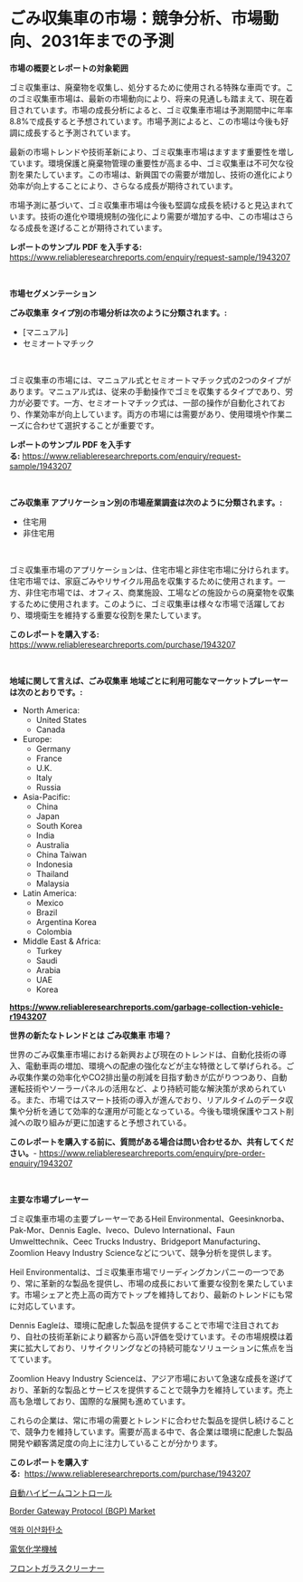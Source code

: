 <p><h1>ごみ収集車の市場：競争分析、市場動向、2031年までの予測</h1></p><p><strong>市場の概要とレポートの対象範囲</strong></p>
<p><p>ゴミ収集車は、廃棄物を収集し、処分するために使用される特殊な車両です。このゴミ収集車市場は、最新の市場動向により、将来の見通しも踏まえて、現在着目されています。市場の成長分析によると、ゴミ収集車市場は予測期間中に年率8.8%で成長すると予想されています。市場予測によると、この市場は今後も好調に成長すると予測されています。</p><p>最新の市場トレンドや技術革新により、ゴミ収集車市場はますます重要性を増しています。環境保護と廃棄物管理の重要性が高まる中、ゴミ収集車は不可欠な役割を果たしています。この市場は、新興国での需要が増加し、技術の進化により効率が向上することにより、さらなる成長が期待されています。</p><p>市場予測に基づいて、ゴミ収集車市場は今後も堅調な成長を続けると見込まれています。技術の進化や環境規制の強化により需要が増加する中、この市場はさらなる成長を遂げることが期待されています。</p></p>
<p><strong>レポートのサンプル PDF を入手する:</strong> <a href="https://www.reliableresearchreports.com/enquiry/request-sample/1943207">https://www.reliableresearchreports.com/enquiry/request-sample/1943207</a></p>
<p>&nbsp;</p>
<p><strong>市場セグメンテーション</strong></p>
<p><strong>ごみ収集車 タイプ別の市場分析は次のように分類されます。:</strong></p>
<p><ul><li>[マニュアル]</li><li>セミオートマチック</li></ul></p>
<p>&nbsp;</p>
<p><p>ゴミ収集車の市場には、マニュアル式とセミオートマチック式の2つのタイプがあります。マニュアル式は、従来の手動操作でゴミを収集するタイプであり、労力が必要です。一方、セミオートマチック式は、一部の操作が自動化されており、作業効率が向上しています。両方の市場には需要があり、使用環境や作業ニーズに合わせて選択することが重要です。</p></p>
<p><strong>レポートのサンプル PDF を入手する:</strong>&nbsp;<a href="https://www.reliableresearchreports.com/enquiry/request-sample/1943207">https://www.reliableresearchreports.com/enquiry/request-sample/1943207</a></p>
<p>&nbsp;</p>
<p><strong> ごみ収集車 アプリケーション別の市場産業調査は次のように分類されます。:</strong></p>
<p><ul><li>住宅用</li><li>非住宅用</li></ul></p>
<p>&nbsp;</p>
<p><p>ゴミ収集車市場のアプリケーションは、住宅市場と非住宅市場に分けられます。住宅市場では、家庭ごみやリサイクル用品を収集するために使用されます。一方、非住宅市場では、オフィス、商業施設、工場などの施設からの廃棄物を収集するために使用されます。このように、ゴミ収集車は様々な市場で活躍しており、環境衛生を維持する重要な役割を果たしています。</p></p>
<p><strong>このレポートを購入する:</strong>&nbsp; <a href="https://www.reliableresearchreports.com/purchase/1943207">https://www.reliableresearchreports.com/purchase/1943207</a></p>
<p>&nbsp;</p>
<p><strong>地域に関して言えば、ごみ収集車 地域ごとに利用可能なマーケットプレーヤーは次のとおりです。:</strong></p>
<p><ul>
    <li>
        North America:
        <ul>
            <li>United States</li>
            <li>Canada</li>
        </ul>
    </li>
    <li>
        Europe:
        <ul>
            <li>Germany</li>
            <li>France</li>
            <li>U.K.</li>
            <li>Italy</li>
            <li>Russia</li>
        </ul>
    </li>
    <li>
        Asia-Pacific:
        <ul>
            <li>China</li>
            <li>Japan</li>
            <li>South Korea</li>
            <li>India</li>
            <li>Australia</li>
            <li>China Taiwan</li>
            <li>Indonesia</li>
            <li>Thailand</li>
            <li>Malaysia</li>
        </ul>
    </li>
    <li>
        Latin America:
        <ul>
            <li>Mexico</li>
            <li>Brazil</li>
            <li>Argentina Korea</li>
            <li>Colombia</li>
        </ul>
    </li>
    <li>
        Middle East & Africa:
        <ul>
            <li>Turkey</li>
            <li>Saudi</li>
            <li>Arabia</li>
            <li>UAE</li>
            <li>Korea</li>
        </ul>
    </li>
    </ul></p>
<p><strong><a href="https://www.reliableresearchreports.com/garbage-collection-vehicle-r1943207">https://www.reliableresearchreports.com/garbage-collection-vehicle-r1943207</a></strong>&nbsp;</p>
<p><strong>世界の新たなトレンドとは ごみ収集車 市場？</strong></p>
<p><p>世界のごみ収集車市場における新興および現在のトレンドは、自動化技術の導入、電動車両の増加、環境への配慮の強化などが主な特徴として挙げられる。ごみ収集作業の効率化やCO2排出量の削減を目指す動きが広がりつつあり、自動運転技術やソーラーパネルの活用など、より持続可能な解決策が求められている。また、市場ではスマート技術の導入が進んでおり、リアルタイムのデータ収集や分析を通じて効率的な運用が可能となっている。今後も環境保護やコスト削減への取り組みが更に加速すると予想されている。</p></p>
<p><strong>このレポートを購入する前に、質問がある場合は問い合わせるか、共有してください。</strong>- <a href="https://www.reliableresearchreports.com/enquiry/pre-order-enquiry/1943207">https://www.reliableresearchreports.com/enquiry/pre-order-enquiry/1943207</a></p>
<p>&nbsp;</p>
<p><strong>主要な市場プレーヤー</strong></p>
<p><p>ゴミ収集車市場の主要プレーヤーであるHeil Environmental、Geesinknorba、Pak-Mor、Dennis Eagle、Iveco、Dulevo International、Faun Umwelttechnik、Ceec Trucks Industry、Bridgeport Manufacturing、Zoomlion Heavy Industry Scienceなどについて、競争分析を提供します。</p><p>Heil Environmentalは、ゴミ収集車市場でリーディングカンパニーの一つであり、常に革新的な製品を提供し、市場の成長において重要な役割を果たしています。市場シェアと売上高の両方でトップを維持しており、最新のトレンドにも常に対応しています。</p><p>Dennis Eagleは、環境に配慮した製品を提供することで市場で注目されており、自社の技術革新により顧客から高い評価を受けています。その市場規模は着実に拡大しており、リサイクリングなどの持続可能なソリューションに焦点を当てています。</p><p>Zoomlion Heavy Industry Scienceは、アジア市場において急速な成長を遂げており、革新的な製品とサービスを提供することで競争力を維持しています。売上高も急増しており、国際的な展開も進めています。</p><p>これらの企業は、常に市場の需要とトレンドに合わせた製品を提供し続けることで、競争力を維持しています。需要が高まる中で、各企業は環境に配慮した製品開発や顧客満足度の向上に注力していることが分かります。</p></p>
<p><strong>このレポートを購入する:</strong>&nbsp;&nbsp;<a href="https://www.reliableresearchreports.com/purchase/1943207">https://www.reliableresearchreports.com/purchase/1943207</a></p>
<p><p><a href="https://github.com/NashBeahan2023/Market-Research-Report-List-1/blob/main/840976820398.md">自動ハイビームコントロール</a></p><p><a href="https://github.com/kathiaseamanalvaradovlprc2h/Market-Research-Report-List-1/blob/main/border-gateway-protocol-bgp-market.md">Border Gateway Protocol (BGP) Market</a></p><p><a href="https://medium.com/@bustersipes981/%EC%95%A1%ED%99%94-%EC%9D%B4%EC%82%B0%ED%99%94%ED%83%84%EC%86%8C-%EC%8B%9C%EC%9E%A5-%EC%8B%9C%EC%9E%A5-cagr-%EC%8B%9C%EC%9E%A5-%EB%8F%99%ED%96%A5-%EB%B0%8F-%EC%84%B1%EC%9E%A5-%EC%A0%84%EB%9E%B5%EC%97%90-%EB%8C%80%ED%95%9C-%ED%86%B5%EC%B0%B0%EB%A0%A5-5174bb062b90">액화 이산화탄소</a></p><p><a href="https://medium.com/@lillianamurazik2023/%E9%9B%BB%E6%B0%97%E5%8C%96%E5%AD%A6%E6%A9%9F%E5%99%A8%E5%B8%82%E5%A0%B4-%E5%B8%82%E5%A0%B4cagr-%E5%B8%82%E5%A0%B4%E3%83%88%E3%83%AC%E3%83%B3%E3%83%89-%E3%81%8A%E3%82%88%E3%81%B3%E6%88%90%E9%95%B7%E6%88%A6%E7%95%A5%E3%81%AB%E9%96%A2%E3%81%99%E3%82%8B%E6%B4%9E%E5%AF%9F-2cb7ce0a5eac">電気化学機械</a></p><p><a href="https://medium.com/@jasohung45456/%E3%83%AF%E3%82%A4%E3%83%91%E3%83%BC-%E3%82%AF%E3%83%AA%E3%83%BC%E3%83%8A%E3%83%BC%E5%B8%82%E5%A0%B4-%E5%B8%82%E5%A0%B4cagr-%E5%B8%82%E5%A0%B4%E5%8B%95%E5%90%91-%E3%81%8A%E3%82%88%E3%81%B3%E6%88%90%E9%95%B7%E6%88%A6%E7%95%A5%E3%81%AB%E9%96%A2%E3%81%99%E3%82%8B%E6%B4%9E%E5%AF%9F-a96c1df23f92">フロントガラスクリーナー</a></p></p>